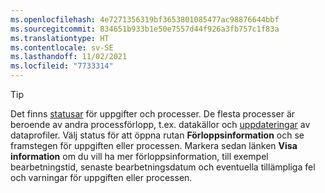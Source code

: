 ```yaml
---
ms.openlocfilehash: 4e7271356319bf3653801085477ac98876644bbf
ms.sourcegitcommit: 834651b933b1e50e7557d44f926a3fb757c1f83a
ms.translationtype: HT
ms.contentlocale: sv-SE
ms.lasthandoff: 11/02/2021
ms.locfileid: "7733314"
---
```

> [!TIP] 
> Det finns [statusar](../audience-insights/system.md#status-definitions) för uppgifter och processer. De flesta processer är beroende av andra processförlopp, t.ex. datakällor och [uppdateringar](../audience-insights/system.md#refresh-processes) av dataprofiler. Välj status för att öppna rutan **Förloppsinformation** och se framstegen för uppgiften eller processen. Markera sedan länken **Visa information** om du vill ha mer förloppsinformation, till exempel bearbetningstid, senaste bearbetningsdatum och eventuella tillämpliga fel och varningar för uppgiften eller processen.

